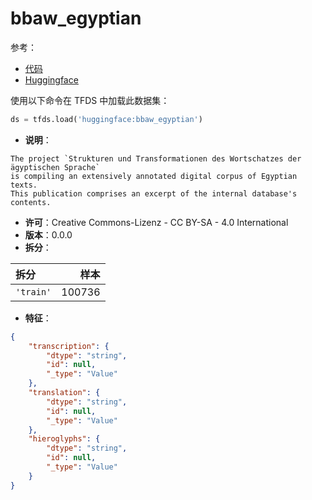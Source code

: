 # bbaw_egyptian

参考：

- [代码](https://github.com/huggingface/datasets/blob/master/datasets/bbaw_egyptian)
- [Huggingface](https://huggingface.co/datasets/bbaw_egyptian)

使用以下命令在 TFDS 中加载此数据集：

```python
ds = tfds.load('huggingface:bbaw_egyptian')
```

- **说明**：

```
The project `Strukturen und Transformationen des Wortschatzes der ägyptischen Sprache`
is compiling an extensively annotated digital corpus of Egyptian texts.
This publication comprises an excerpt of the internal database's contents.
```

- **许可**：Creative Commons-Lizenz - CC BY-SA - 4.0 International
- **版本**：0.0.0
- **拆分**：

拆分 | 样本
:-- | --:
`'train'` | 100736

- **特征**：

```json
{
    "transcription": {
        "dtype": "string",
        "id": null,
        "_type": "Value"
    },
    "translation": {
        "dtype": "string",
        "id": null,
        "_type": "Value"
    },
    "hieroglyphs": {
        "dtype": "string",
        "id": null,
        "_type": "Value"
    }
}
```
